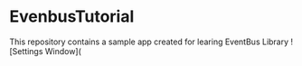 # EvenbusTutorial
This repository contains a sample app created for learing EventBus Library
![Settings Window](
